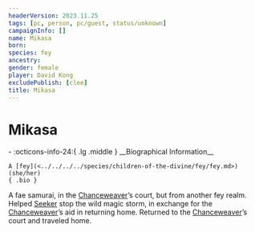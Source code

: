 ```yaml
---
headerVersion: 2023.11.25
tags: [pc, person, pc/guest, status/unknown]
campaignInfo: []
name: Mikasa
born:
species: fey
ancestry:
gender: female
player: David Kong
excludePublish: [clee]
title: Mikasa
---
```

# Mikasa
<div class="grid cards ext-narrow-margin ext-one-column" markdown>
- :octicons-info-24:{ .lg .middle } __Biographical Information__

    A [fey](<../../../../species/children-of-the-divine/fey/fey.md>) (she/her)  
    { .bio }

</div>


A fae samurai, in the [Chanceweaver](<../../../extraplanar-powers/prince-of-luck.md>)’s court, but from another fey realm. Helped [Seeker](<../seeker.md>) stop the wild magic storm, in exchange for the [Chanceweaver](<../../../extraplanar-powers/prince-of-luck.md>)’s aid in returning home. Returned to the [Chanceweaver](<../../../extraplanar-powers/prince-of-luck.md>)’s court and traveled home.